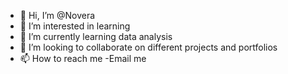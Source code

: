 - 👋 Hi, I’m @Novera
- 👀 I’m interested in learning
- 🌱 I’m currently learning data analysis
- 💞️ I’m looking to collaborate on different projects and portfolios
- 📫 How to reach me -Email me

<!---
Novera-123/Novera-123 is a ✨ special ✨ repository because its `README.md` (this file) appears on your GitHub profile.
You can click the Preview link to take a look at your changes.
--->
